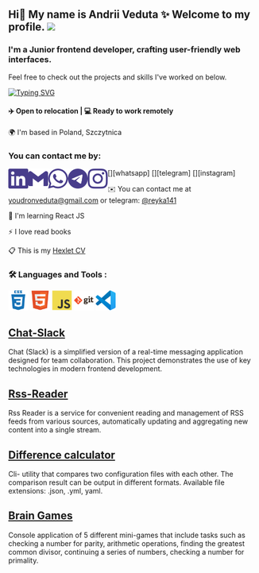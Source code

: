 
## Hi👋 My name is Andrii Veduta ✨ Welcome to my profile. ![](https://komarev.com/ghpvc/?username=reyka141&color=483D8B)

### I'm a Junior frontend developer, crafting user-friendly web interfaces.
Feel free to check out the projects and skills I've worked on below.

<p align="left">
  <a href="https://git.io/typing-svg">
    <img src="https://readme-typing-svg.herokuapp.com?font=Fira+Code&pause=1000&color=483D8B&random=false&width=600&lines=Seeking+Remote+Opportunities" alt="Typing SVG">
  </a>
</p>

#### ✈️ **Open to relocation** | 💻 **Ready to work remotely**

🌍 I'm based in Poland, Szczytnica

### You can contact me by:

[<img align="left" width="40px" height="40px" src="images/linkedin.svg" />](https://www.linkedin.com/in/andrii-veduta-750188317/)
<a href="mailto:youdronveduta@gmail.com"><img align="left" width="40px" height="40px" src="images/gmail.svg" /></a>
[<img align="left" width="40px" height="40px" src="images/whatsapp.svg" />][whatsapp]
[<img align="left" width="40px" height="40px" src="images/telegram.svg" />][telegram]
[<img align="left" width="40px" height="40px" src="images/instagram.svg" />][instagram]

✉️ You can contact me at youdronveduta@gmail.com or telegram: [@reyka141](https://t.me/reyka141)

🧠 I'm learning React JS

⚡ I love read books

📋 This is my [Hexlet CV](https://cv.hexlet.io/ru/resumes/4518)


### :hammer_and_wrench: Languages and Tools :

  <a href="https://www.w3.org/TR/CSS/#css"><img src="https://github.com/devicons/devicon/blob/master/icons/css3/css3-plain-wordmark.svg" title="CSS3" alt="CSS" width="40" height="40"></a>
  <a href="https://developer.mozilla.org/en-US/docs/Glossary/HTML5"><img src="https://github.com/devicons/devicon/blob/master/icons/html5/html5-original.svg" title="HTML5" alt="HTML" width="40" height="40"></a>
  <a href="https://developer.mozilla.org/en-US/docs/Web/JavaScript"><img src="https://github.com/devicons/devicon/blob/master/icons/javascript/javascript-original.svg" title="JavaScript" alt="JavaScript" width="40" height="40"></a>
  <a href="https://git-scm.com/"><img src="https://github.com/devicons/devicon/blob/master/icons/git/git-original-wordmark.svg" title="Git" alt="Git" width="40" height="40"></a>
  <a href="https://code.visualstudio.com/"><img src="https://github.com/devicons/devicon/blob/master/icons/vscode/vscode-original.svg" title="VSCode" alt="VSCode" width="40" height="40"></a>

## [Chat-Slack](https://github.com/Reyka141/Chat-Slack)

Chat (Slack) is a simplified version of a real-time messaging application designed for team collaboration.
This project demonstrates the use of key technologies in modern frontend development.

## [Rss-Reader](https://github.com/Reyka141/Rss-Reader)

Rss Reader is a service for convenient reading and management of RSS feeds from various sources, automatically updating and aggregating new content into a single stream.

## [Difference calculator](https://github.com/Reyka141/frontend-project-46) 

Cli- utility that compares two configuration files with each other. The comparison result can be output in different formats. Available file extensions: .json, .yml, yaml.

## [Brain Games](https://github.com/Reyka141/frontend-project-44)

Console application of 5 different mini-games that include tasks such as checking a number for parity, arithmetic operations, finding the greatest common divisor, continuing a series of numbers, checking a number for primality.

<!--
**Reyka141/Reyka141** is a ✨ _special_ ✨ repository because its `README.md` (this file) appears on your GitHub profile.

Here are some ideas to get you started:

- 🔭 I’m currently working on ...
- 🌱 I’m currently learning ...
- 👯 I’m looking to collaborate on ...
- 🤔 I’m looking for help with ...
- 💬 Ask me about ...
- 📫 How to reach me: ...
- 😄 Pronouns: ...
- ⚡ Fun fact: ...
-->
